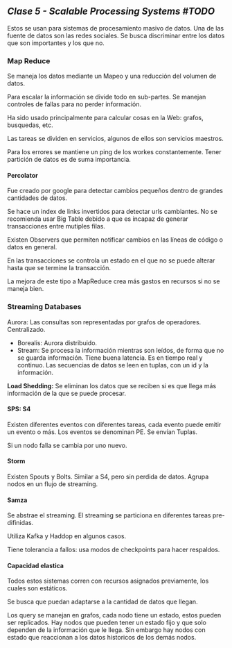## _Clase 5 - Scalable Processing Systems #TODO_

Estos se usan para sistemas de procesamiento masivo de datos. Una de las 
fuente de datos son las redes sociales. Se busca discriminar entre los datos 
que son importantes y los que no.




### Map Reduce

Se maneja los datos mediante un Mapeo y una reducción del volumen de datos.

Para escalar la información se divide todo en sub-partes. Se manejan controles de fallas para no perder información.

Ha sido usado principalmente para calcular cosas en la Web: grafos, busquedas, etc.

Las tareas se dividen en servicios, algunos de ellos son servicios maestros.

Para los errores se mantiene un ping de los workes constantemente.
Tener partición de datos es de suma importancia.    

#### Percolator

Fue creado por google para detectar cambios pequeños dentro de grandes 
cantidades de datos.

Se hace un index de links invertidos para detectar urls cambiantes. No se 
recomienda usar Big Table debido a que es incapaz de generar transacciones 
entre mutiples filas.

Existen Observers que permiten notificar cambios en las líneas de código o 
datos en general.

En las transacciones se controla un estado en el que no se puede alterar hasta 
que se termine la transacción.

La mejora de este tipo a MapReduce crea más gastos en recursos si no se maneja 
bien.




### Streaming Databases

Aurora: Las consultas son representadas por grafos de operadores. Centralizado.

 * Borealis: Aurora distribuido. 
 * Stream: Se procesa la información mientras son leídos, de forma que no se 
   guarda información. Tiene buena latencia. Es en tiempo real y continuo. Las 
   secuencias de datos se leen en tuplas, con un id y la información.

**Load Shedding:** Se eliminan los datos que se reciben si es que llega más 
información de la que se puede procesar.

#### SPS: S4

Existen diferentes eventos con diferentes tareas, cada evento puede emitir un 
evento o más. Los eventos se denominan PE. Se envían Tuplas.

Si un nodo falla se cambia por uno nuevo.

#### Storm

Existen Spouts y Bolts. Similar a S4, pero sin perdida de datos. Agrupa nodos en un flujo de streaming.

#### Samza

Se abstrae el streaming. El streaming se particiona en diferentes tareas pre-
difinidas.

Utiliza Kafka y Haddop en algunos casos.

Tiene tolerancia a fallos: usa modos de checkpoints para hacer respaldos.

#### Capacidad elastica

Todos estos sistemas corren con recursos asignados previamente, los cuales son 
estáticos.

Se busca que puedan adaptarse a la cantidad de datos que llegan.

Los query se manejan en grafos, cada nodo tiene un estado, estos pueden ser 
replicados. Hay nodos que pueden tener un estado fijo y que solo dependen de 
la información que le llega. Sin embargo hay nodos con estado que reaccionan a 
los datos historicos de los demás nodos.
